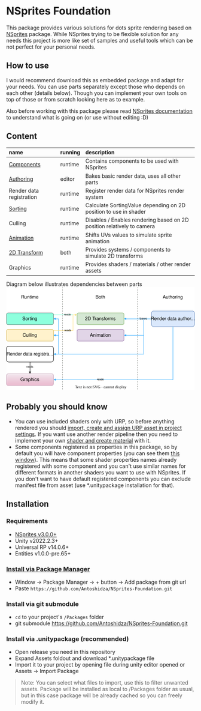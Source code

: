 ﻿# NSprites Foundation
This package provides various solutions for dots sprite rendering based on [NSprites](https://github.com/Antoshidza/NSprites) package. While NSprites trying to be flexible solution for any needs this project is more like set of samples and useful tools which can be not perfect for your personal needs.

## How to use
I would recommend download this as embedded package and adapt for your needs. You can use parts separately except those who depends on each other (details below). Though you can implement your own tools on top of those or from scratch looking here as to example.

Also before working with this package please read [NSprites documentation](https://github.com/Antoshidza/NSprites/wiki) to understand what is going on (or use without editing :D)

## Content
| **name**                                                                                  | **running** | description                                                            |
|:------------------------------------------------------------------------------------------|:------------|:-----------------------------------------------------------------------|
| [Components](https://github.com/Antoshidza/NSprites-Foundation/tree/main/Base/Components) | runtime     | Contains components to be used with NSprites                           |
| [Authoring](About/AuthoringWorkflow.md)                                                   | editor      | Bakes basic render data, uses all other parts                          |
| Render data registration                                                                  | runtime     | Register render data for NSprites render system                        |
| [Sorting](About/Sorting.md)                                                               | runtime     | Calculate SortingValue depending on 2D position to use in shader       |
| Culling                                                                                   | runtime     | Disables / Enables rendering based on 2D position relatively to camera |
| [Animation](About/Animation.md)                                                           | runtime     | Shifts UVs values to simulate sprite animation                         |
| [2D Transform](About/2DTransform.md)                                                      | both        | Provides systems / components to simulate 2D transforms                |
| Graphics                                                                                  | runtime     | Provides shaders / materials / other render assets                     |

Diagram below illustrates dependencies between parts
<img src="About/NSprites-Foundation-Map.drawio.svg" width="800"/>

## Probably you should know
* You can use included shaders only with URP, so before anything rendered you should [import, create and assign URP asset in project settings](https://docs.unity3d.com/Packages/com.unity.render-pipelines.universal@14.0/manual/InstallingAndConfiguringURP.html).
If you want use another render pipeline then you need to implement your own [shader and create material](https://github.com/Antoshidza/NSprites/wiki/Prepare-compatible-material) with it.
* Some components registered as properties in this package, so by default you will have component properties (you can see them [this window](https://github.com/Antoshidza/NSprites/wiki/Debug-NSprites-data)).
This means that some shader properties names already registered with some component and you can't use similar names for different formats in another shaders you want to use with NSprites.
If you don't want to have default registered components you can exclude manifest file from asset (use *.unitypackage installation for that).

## Installation
### Requirements
* [NSprites v3.0.0+](https://github.com/Antoshidza/NSprites)
* Unity v2022.2.3+
* Universal RP v14.0.6+
* Entities v1.0.0-pre.65+

### [Install via Package Manager](https://docs.unity3d.com/2021.3/Documentation/Manual/upm-ui-giturl.html)
* Window -> Package Manager -> + button -> Add package from git url
* Paste `https://github.com/Antoshidza/NSprites-Foundation.git`
### Install via git submodule
* `cd` to your project's `/Packages` folder
* git submodule https://github.com/Antoshidza/NSprites-Foundation.git
### Install via .unitypackage (recommended)
* Open release you need in this repository
* Expand Assets foldout and download *.unitypackage file
* Import it to your project by opening file during unity editor opened or Assets -> Import Package
> Note: You can select what files to import, use this to filter unwanted assets. Package will be installed
as local to /Packages folder as usual, but in this case package will be already cached so you can freely modify it.
